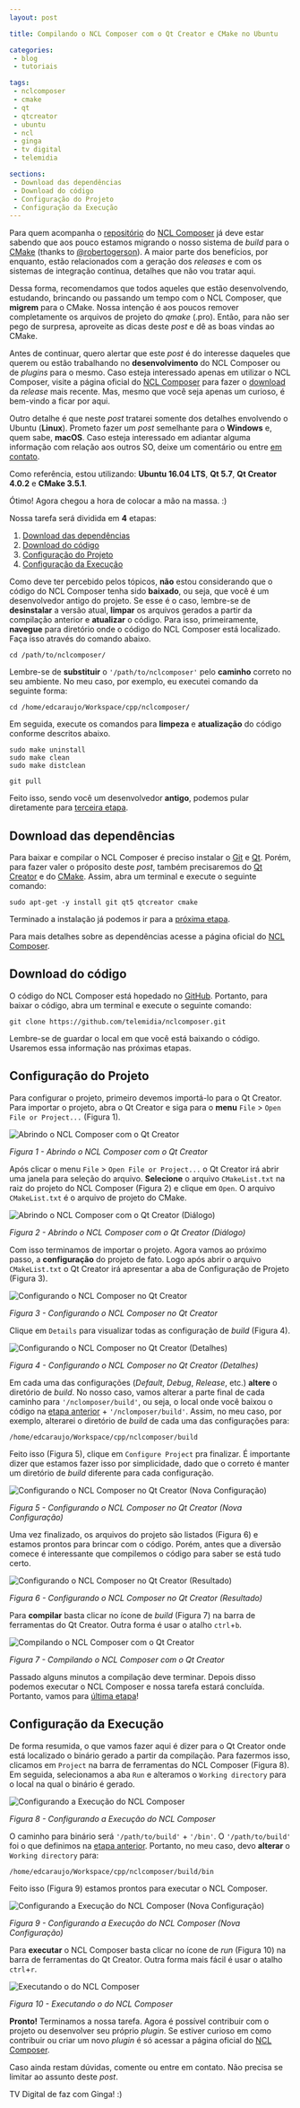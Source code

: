 ```yaml
---
layout: post

title: Compilando o NCL Composer com o Qt Creator e CMake no Ubuntu

categories: 
 - blog
 - tutoriais

tags:
 - nclcomposer
 - cmake
 - qt
 - qtcreator
 - ubuntu
 - ncl
 - ginga
 - tv digital
 - telemidia

sections:
 - Download das dependências
 - Download do código
 - Configuração do Projeto
 - Configuração da Execução
---
```


Para quem acompanha o [repositório](https://github.com/telemidia/nclcomposer) do [NCL Composer](http://composer.telemidia.puc-rio.br/) já deve estar sabendo que aos pouco estamos migrando o nosso sistema de *build* para o [CMake](https://cmake.org/) (thanks to [@robertogerson](http://www.telemidia.puc-rio.br/~robertogerson/)). A maior parte dos benefícios, por enquanto, estão relacionados com a geração dos *releases* e com os sistemas de integração contínua, detalhes que não vou tratar aqui.

Dessa forma, recomendamos que todos aqueles que estão desenvolvendo, estudando, brincando ou passando um tempo com o NCL Composer, que **migrem** para o CMake. Nossa intenção é aos poucos remover completamente os arquivos de projeto do *qmake* (.pro). Então, para não ser pego de surpresa, aproveite as dicas deste *post* e dê as boas vindas ao CMake.

Antes de continuar, quero alertar que este *post* é do interesse daqueles que querem ou estão trabalhando no **desenvolvimento** do NCL Composer ou de *plugins* para o mesmo. Caso esteja interessado apenas em utilizar o NCL Composer, visite a página oficial do [NCL Composer](http://composer.telemidia.puc-rio.br/) para fazer o [download](http://composer.telemidia.puc-rio.br/en/download) da *release* mais recente. Mas, mesmo que você seja apenas um curioso, é bem-vindo a ficar por aqui.

Outro detalhe é que neste *post* tratarei somente dos detalhes envolvendo o Ubuntu (**Linux**). Prometo fazer um *post* semelhante para o **Windows** e, quem sabe, **macOS**. Caso esteja interessado em adiantar alguma informação com relação aos outros SO, deixe um comentário ou entre [em contato](/#contato).

Como referência, estou utilizando: **Ubuntu 16.04 LTS**, **Qt 5.7**, **Qt Creator 4.0.2** e **CMake 3.5.1**.

Ótimo! Agora chegou a hora de colocar a mão na massa. :)

Nossa tarefa será dividida em **4** etapas:

1. [Download das dependências](#download-das-dependências)
2. [Download do código](#download-do-código)
3. [Configuração do Projeto](#configuração-do-projeto)
4. [Configuração da Execução](#configuração-da-execução)

Como deve ter percebido pelos tópicos, **não** estou considerando que o código do NCL Composer tenha sido **baixado**, ou seja, que você é um desenvolvedor antigo do projeto. Se esse é o caso, lembre-se de **desinstalar** a versão atual, **limpar** os arquivos gerados a partir da compilação anterior e **atualizar** o código. Para isso, primeiramente, **navegue** para diretório onde o código do NCL Composer está localizado. Faça isso através do comando abaixo.

```
cd /path/to/nclcomposer/
```

Lembre-se de **substituir** o `'/path/to/nclcomposer'` pelo **caminho** correto no seu ambiente. No meu caso, por exemplo, eu executei comando da seguinte forma:

```
cd /home/edcaraujo/Workspace/cpp/nclcomposer/
```

Em seguida, execute os comandos para **limpeza** e **atualização** do código conforme descritos abaixo.

```
sudo make uninstall
sudo make clean
sudo make distclean

git pull
```

Feito isso, sendo você um desenvolvedor **antigo**, podemos pular diretamente para [terceira etapa](#configuração-do-projeto).

## Download das dependências

Para baixar e compilar o NCL Composer é preciso instalar o [Git](https://git-scm.com/) e [Qt](https://www.qt.io/). Porém, para fazer valer o próposito deste *post*, também precisaremos do [Qt Creator](https://www.qt.io/ide/) e do [CMake](https://cmake.org/). Assim, abra um terminal e execute o seguinte comando:

```
sudo apt-get -y install git qt5 qtcreator cmake
```

Terminado a instalação já podemos ir para a [próxima etapa](#download-do-código).

Para mais detalhes sobre as dependências acesse a página oficial do [NCL Composer](http://composer.telemidia.puc-rio.br/).

## Download do código

O código do NCL Composer está hopedado no [GitHub](https://github.com/telemidia/nclcomposer). Portanto, para baixar o código, abra um terminal e execute o seguinte comando:

```
git clone https://github.com/telemidia/nclcomposer.git
```

Lembre-se de guardar o local em que você está baixando o código. Usaremos essa informação nas próximas etapas.

## Configuração do Projeto

Para configurar o projeto, primeiro devemos importá-lo para o Qt Creator. Para importar o projeto, abra o Qt Creator e siga para o **menu** `File` > `Open File or Project...` (Figura 1).

![Abrindo o NCL Composer com o Qt Creator](/assets/images/posts/d3d3ee634288f7b291e5f69a3dc8a2cb.png)

*Figura 1 - Abrindo o NCL Composer com o Qt Creator*

Após clicar o menu `File` > `Open File or Project...` o Qt Creator irá abrir uma janela para seleção do arquivo. **Selecione** o arquivo `CMakeList.txt` na raiz do projeto do NCL Composer (Figura 2) e clique em `Open`. O arquivo `CMakeList.txt` é o arquivo de projeto do CMake.

![Abrindo o NCL Composer com o Qt Creator (Diálogo)](/assets/images/posts/971b865d634a8dc937d52005e7026d4f.png)

*Figura 2 - Abrindo o NCL Composer com o Qt Creator (Diálogo)*

Com isso terminamos de importar o projeto. Agora vamos ao próximo passo, a **configuração** do projeto de fato. Logo após abrir o arquivo `CMakeList.txt` o Qt Creator irá apresentar a aba de Configuração de Projeto (Figura 3).

![Configurando o NCL Composer no Qt Creator](/assets/images/posts/392d47ae1e70f97c7cb34b03cd509a9f.png)

*Figura 3 - Configurando o NCL Composer no Qt Creator*

Clique em `Details` para visualizar todas as configuração de *build* (Figura 4).

![Configurando o NCL Composer no Qt Creator (Detalhes)](/assets/images/posts/ea42b79a76fad5872690cef8e79f9001.png)

*Figura 4 - Configurando o NCL Composer no Qt Creator (Detalhes)*

Em cada uma das configurações (*Default*, *Debug*, *Release*, etc.) **altere** o diretório de *build*. No nosso caso, vamos alterar a parte final de cada caminho para `'/nclomposer/build'`, ou seja, o local onde você baixou o código na [etapa anterior](#download-do-código) + `'/nclomposer/build'`. Assim, no meu caso, por exemplo, alterarei o diretório de *build* de cada uma das configurações para:

```
/home/edcaraujo/Workspace/cpp/nclcomposer/build
```

Feito isso (Figura 5), clique em `Configure Project` pra finalizar. É importante dizer que estamos fazer isso por simplicidade, dado que o correto é manter um diretório de *build* diferente para cada configuração.

![Configurando o NCL Composer no Qt Creator (Nova Configuração)](/assets/images/posts/252abadf9bbd43191336592a7b5e5b49.png)

*Figura 5 - Configurando o NCL Composer no Qt Creator (Nova Configuração)*

Uma vez finalizado, os arquivos do projeto são listados (Figura 6) e estamos prontos para brincar com o código. Porém, antes que a diversão comece é interessante que compilemos o código para saber se está tudo certo.

![Configurando o NCL Composer no Qt Creator (Resultado)](/assets/images/posts/89fd05ce5a811ea0aa4234f7faecf929.png)

*Figura 6 - Configurando o NCL Composer no Qt Creator (Resultado)*

Para **compilar** basta clicar no ícone de *build* (Figura 7) na barra de ferramentas do Qt Creator. Outra forma é usar o atalho `ctrl`+`b`.

![Compilando o NCL Composer com o Qt Creator](/assets/images/posts/c5fe3b45de0286a98937dd7da2b7f171.png)

*Figura 7 - Compilando o NCL Composer com o Qt Creator*

Passado alguns minutos a compilação deve terminar. Depois disso podemos executar o NCL Composer e nossa tarefa estará concluída. Portanto, vamos para [última etapa](#configuração-da-execução)!

## Configuração da Execução

De forma resumida, o que vamos fazer aqui é dizer para o Qt Creator onde está localizado o binário gerado a partir da compilação. Para fazermos isso, clicamos em `Project` na barra de ferramentas do NCL Composer (Figura 8). Em seguida, selecionamos a aba `Run` e alteramos o `Working directory` para o local na qual o binário é gerado.

![Configurando a Execução do NCL Composer](/assets/images/posts/ae37b64c77a7e50fc92d3d44600a35df.svg)

*Figura 8 - Configurando a Execução do NCL Composer*

O caminho para binário será `'/path/to/build'` + `'/bin'`. O `'/path/to/build'` foi o que definimos na [etapa anterior](#configuração-do-projeto). Portanto, no meu caso, devo **alterar** o `Working directory` para:

```
/home/edcaraujo/Workspace/cpp/nclcomposer/build/bin
```

Feito isso (Figura 9) estamos prontos para executar o NCL Composer.

![Configurando a Execução do NCL Composer (Nova Configuração)](/assets/images/posts/7139fe2d84f74b98a255fd889577822a.png)

*Figura 9 - Configurando a Execução do NCL Composer (Nova Configuração)*

Para **executar** o NCL Composer basta clicar no ícone de *run* (Figura 10) na barra de ferramentas do Qt Creator. Outra forma mais fácil é usar o atalho `ctrl`+`r`.

![Executando o do NCL Composer](/assets/images/posts/2b8c3cd71fed65488387f78ddcfb9617.svg)

*Figura 10 - Executando o do NCL Composer*

**Pronto!** Terminamos a nossa tarefa. Agora é possível contribuir com o projeto ou desenvolver seu próprio *plugin*. Se estiver curioso em como contribuir ou criar um novo *plugin* é só acessar a página oficial do [NCL Composer](http://composer.telemidia.puc-rio.br/).

Caso ainda restam dúvidas, comente ou entre em contato. Não precisa se limitar ao assunto deste *post*.

TV Digital de faz com Ginga! :)